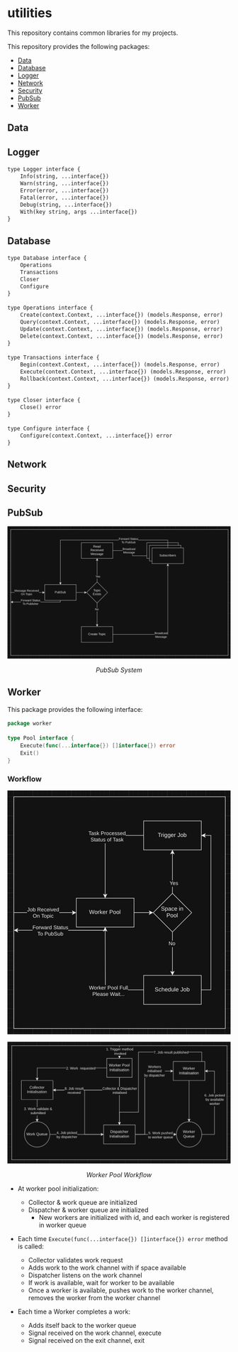 # utilities

This repository contains common libraries for my projects.

This repository provides the following packages:

- [Data](#data)
- [Database](#database)
- [Logger](#logger)
- [Network](#network)
- [Security](#security)
- [PubSub](#pubsub)
- [Worker](#worker)

## Data

## Logger

```
type Logger interface {
	Info(string, ...interface{})
	Warn(string, ...interface{})
	Error(error, ...interface{})
	Fatal(error, ...interface{})
	Debug(string, ...interface{})
	With(key string, args ...interface{})
}
```

## Database

```
type Database interface {
	Operations
	Transactions
	Closer
	Configure
}

type Operations interface {
	Create(context.Context, ...interface{}) (models.Response, error)
	Query(context.Context, ...interface{}) (models.Response, error)
	Update(context.Context, ...interface{}) (models.Response, error)
	Delete(context.Context, ...interface{}) (models.Response, error)
}

type Transactions interface {
	Begin(context.Context, ...interface{}) (models.Response, error)
	Execute(context.Context, ...interface{}) (models.Response, error)
	Rollback(context.Context, ...interface{}) (models.Response, error)
}

type Closer interface {
	Close() error
}

type Configure interface {
	Configure(context.Context, ...interface{}) error
}
```

## Network

## Security

## PubSub

![PubSub](./assets/images/pubsub.png)<P style="text-align:center;">*PubSub System*</p>

## Worker

This package provides the following interface:

```go
package worker

type Pool interface {
	Execute(func(...interface{}) []interface{}) error
	Exit()
}

```

### Workflow

![Worker Pool](./assets/images/workerpool.png)<p style="text-align:center;">
![Worker Pool](./assets/images/workerpool_detailed.png)<p style="text-align:center;">*Worker Pool Workflow*</p>

- At worker pool initialization:
    - Collector & work queue are initialized
    - Dispatcher & worker queue are initialized
        - New workers are initialized with id, and each worker is registered in worker queue

- Each time `Execute(func(...interface{}) []interface{}) error` method is called:
    - Collector validates work request
    - Adds work to the work channel with if space available
    - Dispatcher listens on the work channel
    - If work is available, wait for worker to be available
    - Once a worker is available, pushes work to the worker channel, removes the worker from the worker channel

- Each time a Worker completes a work:
    - Adds itself back to the worker queue
    - Signal received on the work channel, execute
    - Signal received on the exit channel, exit

